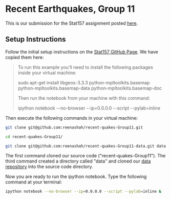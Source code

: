 # Recent Earthquakes, Group 11

This is our submission for the Stat157 assignment posted [here](https://github.com/stat157/recent-quakes).

## Setup Instructions

Follow the initial setup instructions on the [Stat157 GitHub Page](https://github.com/stat157/recent-quakes).  We have copied them here:

> To run this example you'll need to install the following packages
> inside your virtual machine:
>
>    sudo apt-get install libgeos-3.3.3 python-mpltoolkits.basemap python-mpltoolkits.basemap-data python-mpltoolkits.basemap-doc
>
>Then run the notebook from your machine with this command:
>
>    ipython notebook --no-browser --ip=0.0.0.0 --script --pylab=inline


Then execute the following commands in your virtual machine:

```sh
git clone git@github.com:reenashah/recent-quakes-Group11.git

cd recent-quakes-Group11/

git clone git@github.com:reenashah/recent-quakes-Group11-data.git data
```

The first command cloned our source code ("recent-quakes-Group11").  The third command created a directory called "data" and cloned our [data repository](https://github.com/reenashah/recent-quakes-Group11-data) into the source code directory.

Now you are ready to run the ipython notebook.  Type the following command at your terminal:

```sh
ipython notebook --no-browser --ip=0.0.0.0 --script --pylab=inline &
```

